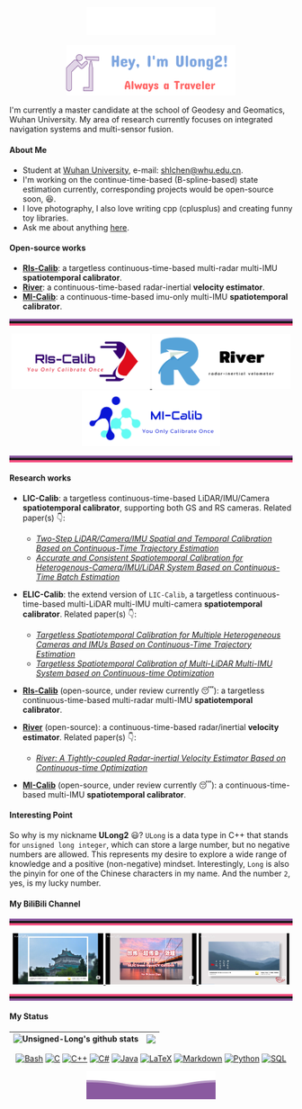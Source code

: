 <p align="center">
        <img src="./img/wave.svg" alt="Github Stats" />
</p>

<p align="center">
<a href="https://github.com/Unsigned-Long">
<img width="60%" alt="Hello, I'm Ulong2!" src="./img/me.png" />
</a>
</p> 
I'm currently a master candidate at the school of Geodesy and Geomatics, Wuhan University. My area of research currently focuses on integrated navigation systems and multi-sensor fusion.

#### About Me

- Student at [Wuhan University](https://www.whu.edu.cn/), e-mail: shlchen@whu.edu.cn.
- I'm working on the continue-time-based (B-spline-based) state estimation currently, corresponding projects would be open-source soon, :laughing:.
- I love photography, I also love writing cpp (cplusplus) and creating funny toy libraries.
- Ask me about anything [here](https://github.com/Unsigned-Long/Unsigned-Long/issues).

#### Open-source works
+ [**RIs-Calib**](https://github.com/Unsigned-Long/RIs-Calib): a targetless continuous-time-based multi-radar multi-IMU **spatiotemporal calibrator**.
+ [**River**](https://github.com/Unsigned-Long/River.git): a continuous-time-based radar-inertial **velocity estimator**.
+ [**MI-Calib**](https://github.com/Unsigned-Long/MI-Calib): a continuous-time-based imu-only multi-IMU **spatiotemporal calibrator**.

<hr style=" height:4px;border:none;border-top:4px solid #8a589f;border-bottom:4px solid #f34b7d;" />
  <div align=center>
   <a href="https://github.com/Unsigned-Long/RIs-Calib">
      <img src="img/ris-calib.png" alt="RIs-Calib" width='49%'/>
  </a>
  <a href="https://github.com/Unsigned-Long/River">
      <img src="img/river.png" alt="River" width='49%'/>
  </a>
  <a href="https://github.com/Unsigned-Long/MI-Calib">
      <img src="img/mi-calib.png" alt="MII-Calib" width='49%'/>
  </a>
  </div>



<hr style=" height:4px;border:none;border-top:4px solid #8a589f;border-bottom:4px solid #f34b7d;" />

#### Research works

- **LIC-Calib**: a targetless continuous-time-based LiDAR/IMU/Camera **spatiotemporal calibrator**, supporting both GS and RS cameras. Related paper(s) :point_down:: 
  - [*Two-Step LiDAR/Camera/IMU Spatial and Temporal Calibration Based on Continuous-Time Trajectory Estimation*](https://ieeexplore.ieee.org/document/10113826)
  -  [*Accurate and Consistent Spatiotemporal Calibration for Heterogenous-Camera/IMU/LiDAR System Based on Continuous-Time Batch Estimation*](https://ieeexplore.ieee.org/document/10288412)
- **ELIC-Calib**: the extend version of `LIC-Calib`, a targetless continuous-time-based multi-LiDAR multi-IMU multi-camera **spatiotemporal calibrator**. Related paper(s) :point_down::
  - [*Targetless Spatiotemporal Calibration for Multiple Heterogeneous Cameras and IMUs Based on Continuous-Time Trajectory Estimation*](https://ieeexplore.ieee.org/document/10301598)
  - [*Targetless Spatiotemporal Calibration of Multi-LiDAR Multi-IMU System based on Continuous-time Optimization*](https://ieeexplore.ieee.org/document/10443246)
- [**RIs-Calib**](https://github.com/Unsigned-Long/RIs-Calib) (open-source, under review ​currently :sleeping:): a targetless continuous-time-based multi-radar multi-IMU **spatiotemporal calibrator**.
- [**River**](https://github.com/Unsigned-Long/River) (open-source): a continuous-time-based radar/inertial **velocity estimator**.  Related paper(s) :point_down::
  - *[River: A Tightly-coupled Radar-inertial Velocity Estimator Based on Continuous-time Optimization](https://ieeexplore.ieee.org/document/10529532)*

- [**MI-Calib**](https://github.com/Unsigned-Long/MI-Calib) (open-source, under review currently :sleeping:): a continuous-time-based multi-IMU **spatiotemporal calibrator**.

#### Interesting Point

So why is my nickname **ULong2** :smiley:? `ULong` is a data type in C++ that stands for `unsigned long integer`, which can store a large number, but no negative numbers are allowed. This represents my desire to explore a wide range of knowledge and a positive (non-negative) mindset. Interestingly, `Long` is also the pinyin for one of the Chinese characters in my name. And the number `2`, yes, is my lucky number.

#### My BiliBili Channel

<hr style=" height:4px;border:none;border-top:4px solid #8a589f;border-bottom:4px solid #f34b7d;" />

<div align=center>
<a href="https://www.bilibili.com/video/BV1k14y1Q7rX/?spm_id_from=333.999.0.0&vd_source=87245258ec5029cca67d77cef1a6201d">
    <img src="img/video1.jpg" alt="Photography Sharing" width='32%'/>
</a>
<a href="https://www.bilibili.com/video/BV1WN411v7r7/?spm_id_from=333.999.0.0&vd_source=87245258ec5029cca67d77cef1a6201d">
    <img src="img/video2.jpg" alt="Photography Sharing" width='32%'/>
</a>
<a href="https://www.bilibili.com/video/BV1fu4y1B7Ha/?spm_id_from=333.999.0.0&vd_source=87245258ec5029cca67d77cef1a6201d">
    <img src="img/video3.jpg" alt="Photography Sharing" width='32%'/>
</a>
</div>

<hr style=" height:4px;border:none;border-top:4px solid #f34b7d;border-bottom:4px solid #8a589f;" />

#### My Status

<div align=center>

|<a href="https://github.com/Unsigned-Long"><img align="left" src="https://github-readme-stats-unsigned-long.vercel.app/api?username=Unsigned-Long&show_icons=true&include_all_commits=true&theme=buefy&hide_border=true" alt="Unsigned-Long's github stats" /></a>|<a href="https://github.com/Unsigned-Long"><img align="right" src="https://github-readme-stats-unsigned-long.vercel.app/api/top-langs/?username=Unsigned-Long&layout=compact&theme=buefy&hide_border=true" /></a>|
|  :---:  |  ---:  |

</div>


<div align=center>

 <p>
      <a href="https://github.com/search?q=user%3ADenverCoder1+language%3Abash"><img alt="Bash" src="https://img.shields.io/badge/Bash-121011.svg?logo=gnu-bash&logoColor=white"></a>
      <a href="https://github.com/search?q=user%3ADenverCoder1+language%3Ac"><img alt="C" src="https://custom-icon-badges.demolab.com/badge/C-03599C.svg?logo=c-in-hexagon&logoColor=white"></a>
      <a href="https://github.com/search?q=user%3ADenverCoder1+language%3Acpp"><img alt="C++" src="https://custom-icon-badges.demolab.com/badge/C++-9C033A.svg?logo=cpp2&logoColor=white"></a>
      <a href="https://github.com/search?q=user%3ADenverCoder1+language%3Acsharp"><img alt="C#" src="https://custom-icon-badges.demolab.com/badge/C%23-68217A.svg?logo=cs2&logoColor=white"></a>
      <a href="https://github.com/search?q=user%3ADenverCoder1+language%3Ajava"><img alt="Java" src="https://custom-icon-badges.demolab.com/badge/Java-007396.svg?logo=java&logoColor=white"></a>
      <a href="https://github.com/search?q=user%3ADenverCoder1+language%3Atex"><img alt="LaTeX" src="https://img.shields.io/badge/LaTeX-008080.svg?logo=LaTeX&logoColor=white"></a>
      <a href="https://github.com/search?q=user%3ADenverCoder1+language%3Amarkdown"><img alt="Markdown" src="https://img.shields.io/badge/Markdown-000000.svg?logo=markdown&logoColor=white"></a>
      <a href="https://github.com/search?q=user%3ADenverCoder1+language%3Apython"><img alt="Python" src="https://img.shields.io/badge/Python-14354C.svg?logo=python&logoColor=white"></a>
      <a href="https://github.com/search?q=user%3ADenverCoder1+language%3Asql"><img alt="SQL" src="https://custom-icon-badges.demolab.com/badge/SQL-025E8C.svg?logo=database&logoColor=white"></a>
 </p>
</div>

<p align="center">
        <img src="./img/wave2.svg" alt="Github Stats" />
</p>
